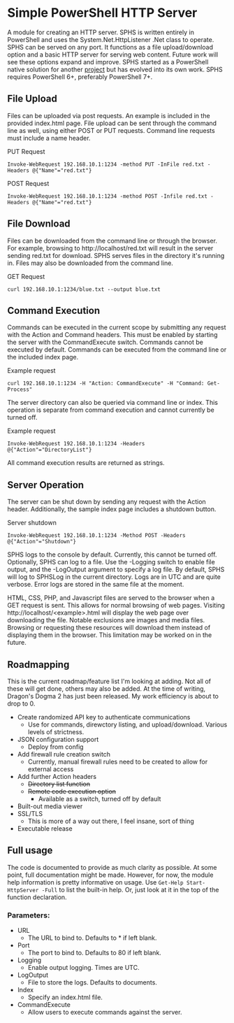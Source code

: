 # Simple PowerShell HTTP Server
A module for creating an HTTP server. SPHS is written entirely in PowerShell and uses the System.Net.HttpListener .Net class to operate. SPHS can be served on any port. It functions as a file upload/download option and a basic HTTP server for serving web content. Future work will see these options expand and improve. SPHS started as a PowerShell native solution for another [project](https://github.com/lpowell/PowerShellMalwareExamples/tree/main/ExampleSamples) but has evolved into its own work. SPHS requires PowerShell 6+, preferably PowerShell 7+. 


## File Upload
Files can be uploaded via post requests. An example is included in the provided index.html page. File upload can be sent through the command line as well, using either POST or PUT requests. Command line requests must include a name header.
    
PUT Request
    
    Invoke-WebRequest 192.168.10.1:1234 -method PUT -InFile red.txt -Headers @{"Name"="red.txt"} 

POST Request
    
    Invoke-WebRequest 192.168.10.1:1234 -method POST -Infile red.txt -Headers @{"Name"="red.txt"}

## File Download
Files can be downloaded from the command line or through the browser. For example, browsing to http://localhost/red.txt will result in the server sending red.txt for download. SPHS serves files in the directory it's running in. Files may also be downloaded from the command line.

GET Request
   
    curl 192.168.10.1:1234/blue.txt --output blue.txt

## Command Execution
Commands can be executed in the current scope by submitting any request with the Action and Command headers. This must be enabled by starting the server with the CommandExecute switch. Commands cannot be executed by default. Commands can be executed from the command line or the included index page.

Example request

    curl 192.168.10.1:1234 -H "Action: CommandExecute" -H "Command: Get-Process"

The server directory can also be queried via command line or index. This operation is separate from command execution and cannot currently be turned off. 

Example request

    Invoke-WebRequest 192.168.10.1:1234 -Headers @{"Action"="DirectoryList"}

All command execution results are returned as strings.  

## Server Operation
The server can be shut down by sending any request with the Action header. Additionally, the sample index page includes a shutdown button.

Server shutdown

    Invoke-WebRequest 192.168.10.1:1234 -Method POST -Headers @{"Action"="Shutdown"}

SPHS logs to the console by default. Currently, this cannot be turned off. Optionally, SPHS can log to a file. Use the -Logging switch to enable file output, and the -LogOutput argument to specify a log file. By default, SPHS will log to SPHSLog in the current directory. Logs are in UTC and are quite verbose. Error logs are stored in the same file at the moment. 

HTML, CSS, PHP, and Javascript files are served to the browser when a GET request is sent. This allows for normal browsing of web pages. Visiting http://localhost/<example\>.html will display the web page over downloading the file. Notable exclusions are images and media files. Browsing or requesting these resources will download them instead of displaying them in the browser. This limitation may be worked on in the future.

## Roadmapping
This is the current roadmap/feature list I'm looking at adding. Not all of these will get done, others may also be added. At the time of writing, Dragon's Dogma 2 has just been released. My work efficiency is about to drop to 0. 
* Create randomized API key to authenticate communications
  * Use for commands, direwctory listing, and upload/download. Various levels of strictness.
* JSON configuration support
  * Deploy from config 
* Add firewall rule creation switch
  * Currently, manual firewall rules need to be created to allow for external access
* Add further Action headers
  * ~~Directory list function~~
  * ~~Remote code execution option~~
    * Available as a switch, turned off by default
* Built-out media viewer
* SSL/TLS
  * This is more of a way out there, I feel insane, sort of thing
* Executable release 


## Full usage 
The code is documented to provide as much clarity as possible. At some point, full documentation might be made. However, for now, the module help information is pretty informative on usage. Use `Get-Help Start-HttpServer -Full` to list the built-in help. Or, just look at it in the top of the function declaration. 

### Parameters:
* URL
  * The URL to bind to. Defaults to * if left blank.
* Port
  * The port to bind to. Defaults to 80 if left blank.
* Logging
  * Enable output logging. Times are UTC.
* LogOutput
  * File to store the logs. Defaults to documents.
* Index
  * Specify an index.html file.
* CommandExecute
  * Allow users to execute commands against the server. 
